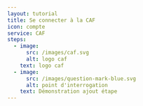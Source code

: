 ```yaml
---
layout: tutorial
title: Se connecter à la CAF
icon: compte
service: CAF
steps:
  - image:
      src: /images/caf.svg
      alt: logo caf
    text: logo caf
  - image:
      src: /images/question-mark-blue.svg
      alt: point d'interrogation
    text: Démonstration ajout étape
---
```

